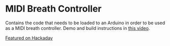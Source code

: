 # MIDI Breath Controller
Contains the code that needs to be loaded to an Arduino in order to be used as a MIDI breath controller. Demo and build instructions in [this video](https://www.youtube.com/watch?v=G8MM0KMpOZI). 

[Featured on Hackaday](https://hackaday.com/2018/08/15/dont-forget-your-mints-when-using-this-synthesizer/)
